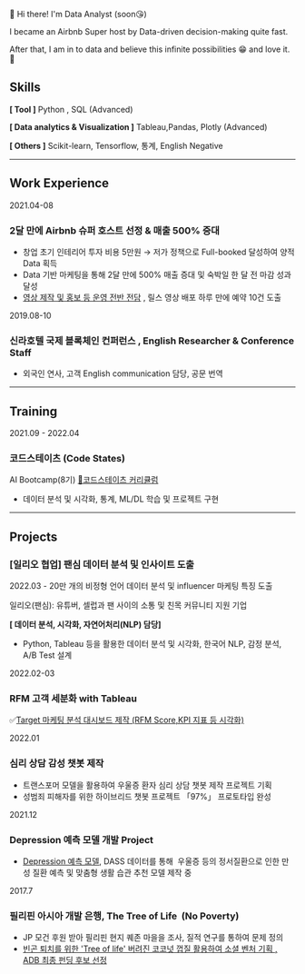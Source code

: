 👋 Hi there! I'm Data Analyst (soon😘)

I became an Airbnb Super host by Data-driven decision-making quite fast.

After that, I am in to data and believe this infinite possibilities 😁 and love it. 💖
## Skills

**[ Tool ]** Python , SQL (Advanced) 

**[ Data analytics & Visualization ]** Tableau,Pandas, Plotly  (Advanced) 

**[ Others ]** Scikit-learn, Tensorflow, 통계, English Negative 

---

## Work Experience

2021.04-08
### 2달 만에 Airbnb 슈퍼 호스트 선정 & 매출 500% 증대

- 창업 초기 인테리어 투자 비용 5만원 → 저가 정책으로 Full-booked 달성하여 양적 Data 획득
- Data 기반 마케팅을 통해 2달 만에 500% 매출 증대  및 숙박일 한 달 전 마감 성과 달성
- [영상 제작 및 홍보 등 운영 전반 전담](https://www.instagram.com/frida_forest_/) , 릴스 영상 배포 하루 만에 예약 10건 도출

2019.08-10    
### 신라호텔 국제 블록체인 컨퍼런스 **,** English Researcher & Conference Staff

- 외국인 연사, 고객 English communication 담당, 공문 번역

---

## Training

2021.09 - 2022.04

### 코드스테이츠 (Code States)

 AI Bootcamp(8기) [🔗코드스테이츠 커리큘럼](https://aib.oopy.io/)

- 데이터 분석 및 시각화, 통계, ML/DL 학습 및 프로젝트 구현

---

## Projects

### [일리오 협업] 팬심 데이터 분석 및 인사이트 도출

2022.03 -  20만 개의 비정형 언어 데이터 분석 및 influencer 마케팅 특징 도출 

일리오(팬심): 유튜버, 셀럽과 팬 사이의 소통 및 친목 커뮤니티 지원 기업 

**[ 데이터 분석, 시각화, 자연어처리(NLP) 담당]** 
- Python, Tableau 등을 활용한 데이터 분석 및 시각화, 한국어 NLP, 감정 분석, A/B Test 설계

2022.02-03
### RFM 고객 세분화 with Tableau

✅[Target 마케팅 분석 대시보드 제작 (RFM Score,KPI 지표 등 시각화)](https://public.tableau.com/app/profile/.43405781/viz/RFMCustomerSegmentation_16457649669220/1)  

2022.01
### 심리 상담 감성 챗봇 제작

- 트랜스포머 모델을 활용하여 우울증 환자 심리 상담 챗봇 제작 프로젝트 기획
- 성범죄 피해자를 위한 하이브리드 챗봇 프로젝트 「97%」 프로토타입 완성

2021.12
### Depression 예측 모델 개발 Project

- [Depression 예측 모델](https://docs.google.com/presentation/u/0/d/1h_Havpr1ObxcyurwuPPRY4_TA2AuDbepF16-CFYzZ-0/edit), DASS 데이터를 통해  우울증 등의 정서질환으로 인한 만성 질환 예측 및 맞춤형 생활 습관 추천 모델 제작 중

2017.7
### 필리핀 아시아 개발 은행, **The Tree of Life  (No Poverty)**

- JP 모건 후원 받아 필리핀 현지 퀘존 마을을 조사, 질적 연구를 통하여 문제 정의
- [빈곤 퇴치를 위한 'Tree of life' 버려진 코코넛 껍질 활용하여 소셜 벤처 기획 , ADB 최종 펀딩 후보 선정](https://drive.google.com/file/d/1J6qbQuX7hBlYf1nG94F0Novd9RxpjaDh/view?usp=sharing)
